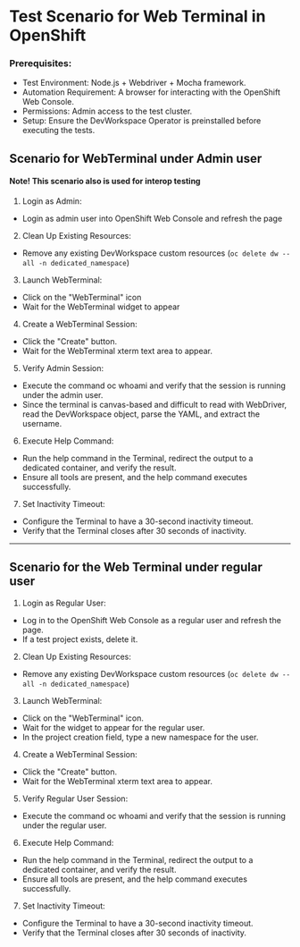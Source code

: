 # Test Scenario for Web Terminal in OpenShift

### Prerequisites:
* Test Environment: Node.js + Webdriver + Mocha framework.
* Automation Requirement: A browser for interacting with the OpenShift Web Console.
* Permissions: Admin access to the test cluster.
* Setup: Ensure the DevWorkspace Operator is preinstalled before executing the tests.
## Scenario for WebTerminal under Admin user
#### Note! This scenario also is used for interop testing
1. Login as Admin:
*  Login as admin user into OpenShift Web Console and refresh the page
2. Clean Up Existing Resources:
* Remove any existing DevWorkspace custom resources (`oc delete dw --all -n dedicated_namespace`)
3. Launch WebTerminal:
*  Click on the "WebTerminal" icon
* Wait for the WebTerminal widget to appear
4. Create a WebTerminal Session:
* Click the "Create" button.
* Wait for the WebTerminal xterm text area to appear.

5. Verify Admin Session:
* Execute the command oc whoami and verify that the session is running under the admin user.
* Since the terminal is canvas-based and difficult to read with WebDriver, read the DevWorkspace object, parse the YAML, and extract the username.
6. Execute Help Command:
* Run the help command in the Terminal, redirect the output to a dedicated container, and verify the result.
* Ensure all tools are present, and the help command executes successfully.
 7. Set Inactivity Timeout:
* Configure the Terminal to have a 30-second inactivity timeout.
* Verify that the Terminal closes after 30 seconds of inactivity.

--- 

## Scenario for the Web Terminal under regular user
1. Login as Regular User:
* Log in to the OpenShift Web Console as a regular user and refresh the page.
* If a test project exists, delete it.
2. Clean Up Existing Resources:
* Remove any existing DevWorkspace custom resources (`oc delete dw --all -n dedicated_namespace`)
3. Launch WebTerminal:
* Click on the "WebTerminal" icon.
* Wait for the widget to appear for the regular user.
* In the project creation field, type a new namespace for the user.
4. Create a WebTerminal Session:
* Click the "Create" button.
* Wait for the WebTerminal xterm text area to appear.
5. Verify Regular User Session:
* Execute the command oc whoami and verify that the session is running under the regular user.
6. Execute Help Command:
* Run the help command in the Terminal, redirect the output to a dedicated container, and verify the result.
* Ensure all tools are present, and the help command executes successfully.
7. Set Inactivity Timeout:
* Configure the Terminal to have a 30-second inactivity timeout.
* Verify that the Terminal closes after 30 seconds of inactivity.